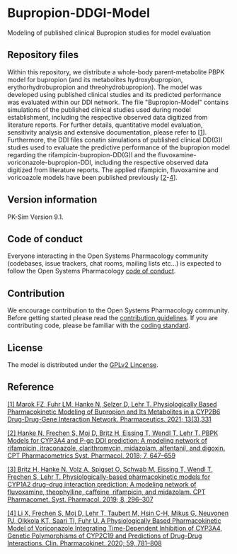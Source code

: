 # Bupropion-DDGI-Model
Modeling of published clinical Bupropion studies for model evaluation

## Repository files
Within this repository, we distribute a whole-body parent-metabolite PBPK model for bupropion (and its metabolites hydroxybupropion, erythorhydrobupropion and threohydrobupropion). The model was developed using published clinical studies and its predicted performance was evaluated within our DDI network. The file "Bupropion-Model" contains simulations of the published clinical studies used during model establishment, including the respective observed data digitized from literature reports. For further details, quantitative model evaluation, sensitivity analysis and extensive documentation, please refer to [[1](https://www.mdpi.com/1999-4923/13/3/331)]. Furthermore, the DDI files conatin simulations of published clinical DD(G)I studies used to evaluate the predictive performance of the bupropion model regarding the rifampicin-bupropion-DD(G)I and the fluvoxamine-voriconazole-bupropion-DDI, including the respective observed data digitized from literature reports. The applied rifampicin, fluvoxamine and voricoazole models have been published previously [[2](https://ascpt.onlinelibrary.wiley.com/doi/abs/10.1002/psp4.12343)-[4](https://link.springer.com/article/10.1007%2Fs40262-019-00856-z)].

## Version information

PK-Sim Version 9.1.


## Code of conduct

Everyone interacting in the Open Systems Pharmacology community (codebases, issue trackers, chat rooms, mailing lists etc...) is expected to follow the Open Systems Pharmacology [code of conduct](https://github.com/Open-Systems-Pharmacology/Suite/blob/master/CODE_OF_CONDUCT.md#contributor-covenant-code-of-conduct).

## Contribution

We encourage contribution to the Open Systems Pharmacology community. Before getting started please read the [contribution guidelines](https://github.com/Open-Systems-Pharmacology/Suite/blob/master/CONTRIBUTING.md#ways-to-contribute). If you are contributing code, please be familiar with the [coding standard](https://github.com/Open-Systems-Pharmacology/Suite/blob/master/CODING_STANDARDS.md#visual-studio-settings).

## License 
The model is distributed under the [GPLv2 Lincense](https://github.com/Open-Systems-Pharmacology/Suite/blob/develop/LICENSE).

## Reference
[[1] Marok FZ, Fuhr LM, Hanke N, Selzer D, Lehr T. Physiologically Based Pharmacokinetic Modeling of Bupropion and Its Metabolites in a CYP2B6 Drug-Drug-Gene Interaction Network. Pharmaceutics. 2021; 13(3),331](https://www.mdpi.com/1999-4923/13/3/331/htm)

[[2] Hanke N, Frechen S, Moj D, Britz H, Eissing T, Wendl T, Lehr T. PBPK Models for CYP3A4 and P-gp DDI prediction: A modeling network of rifampicin, itraconazole, clarithromycin, midazolam, alfentanil, and digoxin. CPT Pharmacometrics Syst. Pharmacol. 2018; 7, 647–659](https://ascpt.onlinelibrary.wiley.com/doi/abs/10.1002/psp4.12343)

[[3] Britz H, Hanke N. Volz A, Spigset O, Schwab M, Eissing T, Wendl T, Frechen S, Lehr T. Physiologically-based pharmacokinetic models for CYP1A2 drug–drug interaction prediction: A modeling network of fluvoxamine, theophylline, caffeine, rifampicin, and midazolam. CPT Pharmacomet. Syst. Pharmacol. 2019; 8, 296–307](https://ascpt.onlinelibrary.wiley.com/doi/full/10.1002/psp4.12397)

[[4] Li X, Frechen S, Moj D, Lehr T, Taubert M, Hsin C-H, Mikus G, Neuvonen PJ, Olkkola KT, Saari TI, Fuhr U. A Physiologically Based Pharmacokinetic Model of Voriconazole Integrating Time-Dependent Inhibition of CYP3A4, Genetic Polymorphisms of CYP2C19 and Predictions of Drug–Drug Interactions. Clin. Pharmacokinet. 2020; 59, 781–808](https://link.springer.com/article/10.1007%2Fs40262-019-00856-z)

